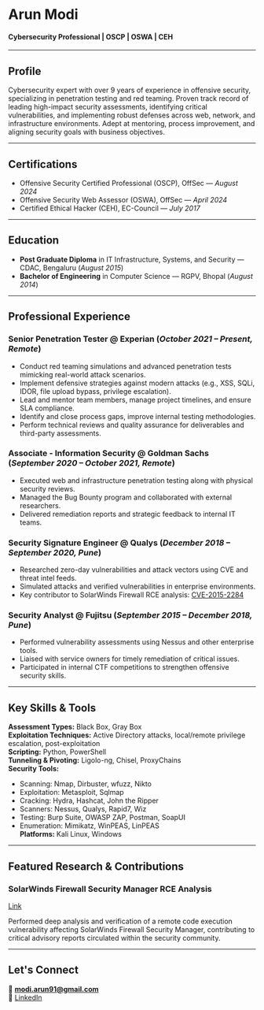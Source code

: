 # Arun Modi

#### Cybersecurity Professional | OSCP | OSWA | CEH

---

## Profile

Cybersecurity expert with over 9 years of experience in offensive security, specializing in penetration testing and red teaming. Proven track record of leading high-impact security assessments, identifying critical vulnerabilities, and implementing robust defenses across web, network, and infrastructure environments. Adept at mentoring, process improvement, and aligning security goals with business objectives.

---

## Certifications

- Offensive Security Certified Professional (OSCP), OffSec — _August 2024_  
- Offensive Security Web Assessor (OSWA), OffSec — _April 2024_  
- Certified Ethical Hacker (CEH), EC-Council — _July 2017_

---

## Education

- **Post Graduate Diploma** in IT Infrastructure, Systems, and Security — CDAC, Bengaluru (_August 2015_)  
- **Bachelor of Engineering** in Computer Science — RGPV, Bhopal (_August 2014_)

---

## Professional Experience

### **Senior Penetration Tester @ Experian** (_October 2021 – Present, Remote_)
- Conduct red teaming simulations and advanced penetration tests mimicking real-world attack scenarios.
- Implement defensive strategies against modern attacks (e.g., XSS, SQLi, IDOR, file upload bypass, privilege escalation).
- Lead and mentor team members, manage project timelines, and ensure SLA compliance.
- Identify and close process gaps, improve internal testing methodologies.
- Perform technical reviews and quality assurance for deliverables and third-party assessments.

### **Associate - Information Security @ Goldman Sachs** (_September 2020 – October 2021, Remote_)
- Executed web and infrastructure penetration testing along with physical security reviews.
- Managed the Bug Bounty program and collaborated with external researchers.
- Delivered remediation reports and strategic feedback to internal IT teams.

### **Security Signature Engineer @ Qualys** (_December 2018 – September 2020, Pune_)
- Researched zero-day vulnerabilities and attack vectors using CVE and threat intel feeds.
- Simulated attacks and verified vulnerabilities in enterprise environments.
- Key contributor to SolarWinds Firewall RCE analysis: [CVE-2015-2284](https://threatprotect.qualys.com/2020/01/30/solarwinds-firewall-security-manager-userlogin-jsp-remote-code-execution-vulnerability-cve-2015-2284-2/)

### **Security Analyst @ Fujitsu** (_September 2015 – December 2018, Pune_)
- Performed vulnerability assessments using Nessus and other enterprise tools.
- Liaised with service owners for timely remediation of critical issues.
- Participated in internal CTF competitions to strengthen offensive security skills.

---

## Key Skills & Tools

**Assessment Types:** Black Box, Gray Box  
**Exploitation Techniques:** Active Directory attacks, local/remote privilege escalation, post-exploitation  
**Scripting:** Python, PowerShell  
**Tunneling & Pivoting:** Ligolo-ng, Chisel, ProxyChains  
**Security Tools:**  
- Scanning: Nmap, Dirbuster, wfuzz, Nikto  
- Exploitation: Metasploit, Sqlmap  
- Cracking: Hydra, Hashcat, John the Ripper  
- Scanners: Nessus, Qualys, Rapid7, Wiz  
- Testing: Burp Suite, OWASP ZAP, Postman, SoapUI  
- Enumeration: Mimikatz, WinPEAS, LinPEAS  
**Platforms:** Kali Linux, Windows

---

## Featured Research & Contributions

### SolarWinds Firewall Security Manager RCE Analysis
[Link](https://threatprotect.qualys.com/2020/01/30/solarwinds-firewall-security-manager-userlogin-jsp-remote-code-execution-vulnerability-cve-2015-2284-2/)

Performed deep analysis and verification of a remote code execution vulnerability affecting SolarWinds Firewall Security Manager, contributing to critical advisory reports circulated within the security community.

---

## Let's Connect

📧 **modi.arun91@gmail.com**  
🔗 [LinkedIn](https://linkedin.com/in/arun-modi)

